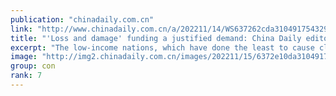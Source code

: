 ```yaml
---
publication: "chinadaily.com.cn"
link: "http://www.chinadaily.com.cn/a/202211/14/WS637262cda310491754329a57.html"
title: "'Loss and damage' funding a justified demand: China Daily editorial"
excerpt: "The low-income nations, which have done the least to cause climate change, often bear the brunt of the disastrous consequences of global warming ranging from floods, hurricanes to sea-level rises. The"
image: "http://img2.chinadaily.com.cn/images/202211/15/6372e10da31049178c90aadd.jpeg"
group: con
rank: 7
---
```

